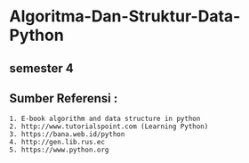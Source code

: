 # Algoritma-Dan-Struktur-Data-Python
## semester 4
## Sumber Referensi :

    1. E-book algorithm and data structure in python
    2. http://www.tutorialspoint.com (Learning Python)
    3. https://bana.web.id/python
    4. http://gen.lib.rus.ec
    5. https://www.python.org

